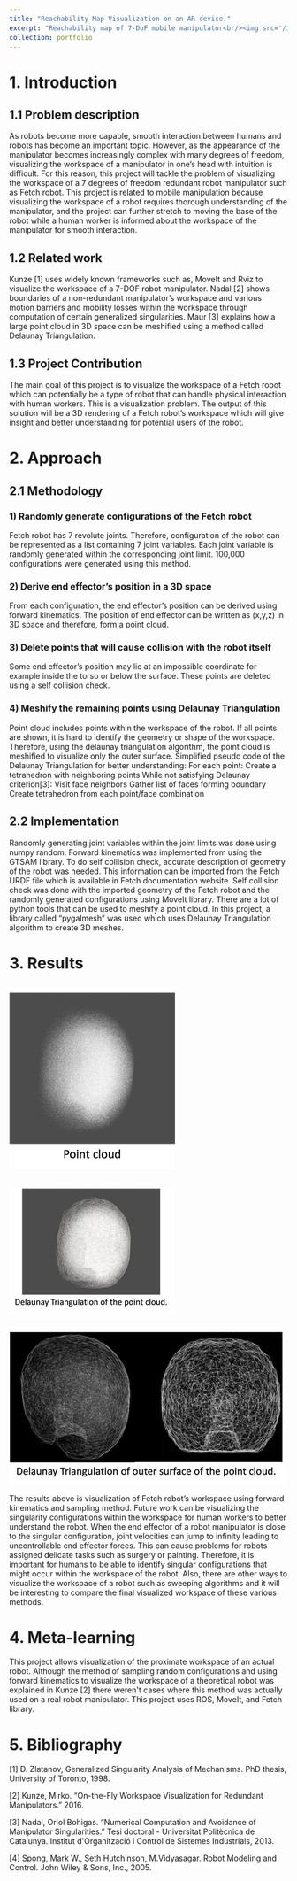 ```yaml
---
title: "Reachability Map Visualization on an AR device."
excerpt: "Reachability map of 7-DoF mobile manipulator<br/><img src='/images/reach_visualization_w500.png'>"
collection: portfolio
---
```



# 1. Introduction

## 1.1 Problem description
As robots become more capable, smooth interaction between humans and robots has become
an important topic. However, as the appearance of the manipulator becomes increasingly
complex with many degrees of freedom, visualizing the workspace of a manipulator in one’s
head with intuition is difficult. For this reason, this project will tackle the problem of visualizing
the workspace of a 7 degrees of freedom redundant robot manipulator such as Fetch robot.
This project is related to mobile manipulation because visualizing the workspace of a robot
requires thorough understanding of the manipulator, and the project can further stretch to
moving the base of the robot while a human worker is informed about the workspace of the
manipulator for smooth interaction.

## 1.2 Related work
Kunze [1] uses widely known frameworks such as, MoveIt and Rviz to visualize the workspace
of a 7-DOF robot manipulator. Nadal [2] shows boundaries of a non-redundant manipulator’s
workspace and various motion barriers and mobility losses within the workspace through
computation of certain generalized singularities. Maur [3] explains how a large point cloud in 3D
space can be meshified using a method called Delaunay Triangulation.

## 1.3 Project Contribution
The main goal of this project is to visualize the workspace of a Fetch robot which can potentially
be a type of robot that can handle physical interaction with human workers. This is a
visualization problem. The output of this solution will be a 3D rendering of a Fetch robot’s
workspace which will give insight and better understanding for potential users of the robot.

# 2. Approach

## 2.1 Methodology
### 1) Randomly generate configurations of the Fetch robot
Fetch robot has 7 revolute joints. Therefore, configuration of the robot can be represented as a list containing 7 joint variables. Each joint variable is randomly generated within the corresponding joint limit. 100,000 configurations were generated using this method.
### 2) Derive end effector’s position in a 3D space
From each configuration, the end effector’s position can be derived using forward kinematics. The position of end effector can be written as (x,y,z) in 3D space and therefore, form a point cloud.
### 3) Delete points that will cause collision with the robot itself
Some end effector’s position may lie at an impossible coordinate for example inside the torso or below the surface. These points are deleted using a self collision check.
### 4) Meshify the remaining points using Delaunay Triangulation
Point cloud includes points within the workspace of the robot. If all points are shown, it is hard to identify the geometry or shape of the workspace. Therefore, using the delaunay triangulation algorithm, the point cloud is meshified to visualize only the outer surface.
Simplified pseudo code of the Delaunay Triangulation for better understanding: For each point:
Create a tetrahedron with neighboring points While not satisfying Delaunay criterion[3]:
Visit face neighbors
Gather list of faces forming boundary
Create tetrahedron from each point/face combination

## 2.2 Implementation
Randomly generating joint variables within the joint limits was done using numpy random. Forward kinematics was implemented from using the GTSAM library. To do self collision check, accurate description of geometry of the robot was needed. This information can be imported from the Fetch URDF file which is available in Fetch documentation website. Self collision check was done with the imported geometry of the Fetch robot and the randomly generated configurations using MoveIt library. There are a lot of python tools that can be used to meshify a point cloud. In this project, a library called “pygalmesh” was used which uses Delaunay Triangulation algorithm to create 3D meshes.

# 3. Results

<br/><img src='/images/pc_fig1.png'>

<br/><img src='/images/mesh_fig1.png'>

<br/><img src='/images/mesh_fig2.png'>

The results above is visualization of Fetch robot’s workspace using forward kinematics and sampling method. Future work can be visualizing the singularity configurations within the workspace for human workers to better understand the robot. When the end effector of a robot manipulator is close to the singular configuration, joint velocities can jump to infinity leading to uncontrollable end effector forces. This can cause problems for robots assigned delicate tasks such as surgery or painting. Therefore, it is important for humans to be able to identify singular configurations that might occur within the workspace of the robot. Also, there are other ways to visualize the workspace of a robot such as sweeping algorithms and it will be interesting to compare the final visualized workspace of these various methods.

# 4. Meta-learning
This project allows visualization of the proximate workspace of an actual robot. Although the method of sampling random configurations and using forward kinematics to visualize the workspace of a theoretical robot was explained in Kunze [2] there weren't cases where this method was actually used on a real robot manipulator. This project uses ROS, MoveIt, and Fetch library.

# 5. Bibliography
[1] D. Zlatanov, Generalized Singularity Analysis of Mechanisms. PhD thesis, University of Toronto, 1998.

[2] Kunze, Mirko. “On-the-Fly Workspace Visualization for Redundant Manipulators.” 2016.

[3] Nadal, Oriol Bohigas. “Numerical Computation and Avoidance of Manipulator Singularities.” Tesi doctoral - Universitat Politècnica de Catalunya. Institut d'Organització i Control de Sistemes Industrials, 2013.

[4] Spong, Mark W., Seth Hutchinson, M.Vidyasagar. Robot Modeling and Control. John Wiley & Sons, Inc., 2005.
